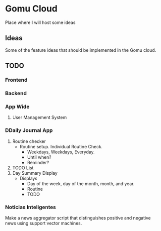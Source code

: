 # Gomu Cloud
Place where I will host some ideas

## Ideas
Some of the feature ideas that should be implemented in the Gomu cloud.

## TODO
### Frontend
### Backend

### App Wide
1. User Management System

### DDaily Journal App
1. Routine checker
    - Routine setup. Individual Routine Check.
        - Weekdays, Weekdays, Everyday.
        - Until when?
        - Reminder?
1. TODO List
1. Day Summary Display
    - Displays
        - Day of the week, day of the month, month, and year.
        - Routine
        - TODO

### Noticias Inteligentes
Make a news aggregator script that distinguishes positive and negative news using support vector machines.
